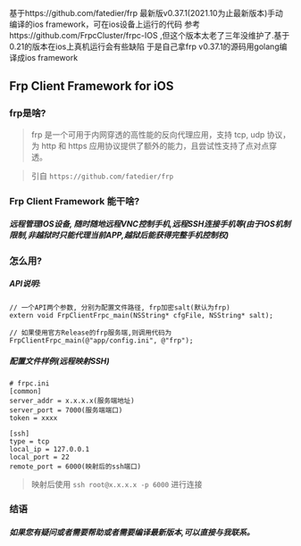 基于https://github.com/fatedier/frp 最新版v0.37.1(2021.10为止最新版本)手动编译的ios framework，可在ios设备上运行的代码
参考https://github.com/FrpcCluster/frpc-IOS ,但这个版本太老了三年没维护了.基于0.21的版本在ios上真机运行会有些缺陷
于是自己拿frp v0.37.1的源码用golang编译成ios framework

## Frp Client Framework for iOS

### frp是啥?

> frp 是一个可用于内网穿透的高性能的反向代理应用，支持 tcp, udp 协议，为 http 和 https 应用协议提供了额外的能力，且尝试性支持了点对点穿透。

> 引自 `https://github.com/fatedier/frp`

### Frp Client Framework 能干啥?
##### 远程管理IOS设备, 随时随地远程VNC控制手机,远程SSH连接手机等(由于IOS机制限制,非越狱时只能代理当前APP,越狱后能获得完整手机控制权)

### 怎么用?
##### API说明:
```
// 一个API两个参数, 分别为配置文件路径, frp加密salt(默认为frp)
extern void FrpClientFrpc_main(NSString* cfgFile, NSString* salt);

// 如果使用官方Release的frp服务端,则调用代码为
FrpClientFrpc_main(@"app/config.ini", @"frp");
```

##### 配置文件样例(远程映射SSH)
```
# frpc.ini
[common]
server_addr = x.x.x.x(服务端地址)
server_port = 7000(服务端端口)
token = xxxx

[ssh]
type = tcp
local_ip = 127.0.0.1
local_port = 22
remote_port = 6000(映射后的ssh端口)
```

> 映射后使用 `ssh root@x.x.x.x -p 6000` 进行连接

### 结语
##### 如果您有疑问或者需要帮助或者需要编译最新版本,可以直接与我联系。
